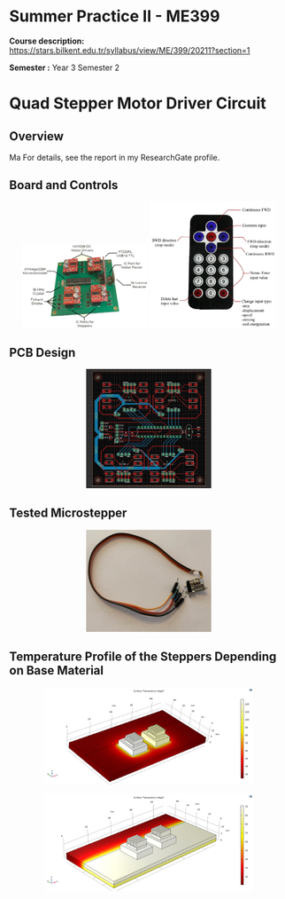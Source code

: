 # Summer Practice II - ME399
**Course description:** https://stars.bilkent.edu.tr/syllabus/view/ME/399/20211?section=1

**Semester :** Year 3 Semester 2

# Quad Stepper Motor Driver Circuit

## Overview
Ma For details, see the report in my ResearchGate profile.

## Board and Controls

<p align="center">
  <img width=45% height=45% src="https://github.com/soly33tworks/ME-PHYS_Undergraduate_Courses/blob/main/ME399-Summer_Practice_II/assets/Design.png">
  <img width=45% height=45% src="https://github.com/soly33tworks/ME-PHYS_Undergraduate_Courses/blob/main/ME399-Summer_Practice_II/assets/Buttons.jpg">
</p>

## PCB Design

<p align="center">
  <img width=45% height=45% src="https://github.com/soly33tworks/ME-PHYS_Undergraduate_Courses/blob/main/ME399-Summer_Practice_II/assets/PCB.jpg">
</p>

## Tested Microstepper

<p align="center">
  <img width=45% height=45% src="https://github.com/soly33tworks/ME-PHYS_Undergraduate_Courses/blob/main/ME399-Summer_Practice_II/assets/Microstepper.jpg">
</p>

## Temperature Profile of the Steppers Depending on Base Material

<p align="center">
  <img width=75% height=75% src="https://github.com/soly33tworks/ME-PHYS_Undergraduate_Courses/blob/main/ME399-Summer_Practice_II/assets/Temp_acrylic.png">
</p>

<p align="center">
  <img width=75% height=75% src="https://github.com/soly33tworks/ME-PHYS_Undergraduate_Courses/blob/main/ME399-Summer_Practice_II/assets/Temp_copper.png">
</p>
